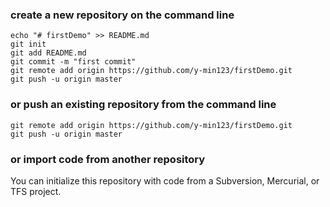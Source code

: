 ### create a new repository on the command line

```
echo "# firstDemo" >> README.md
git init
git add README.md
git commit -m "first commit"
git remote add origin https://github.com/y-min123/firstDemo.git
git push -u origin master
```

### or push an existing repository from the command line

```
git remote add origin https://github.com/y-min123/firstDemo.git
git push -u origin master
```



### or import code from another repository

You can initialize this repository with code from a Subversion, Mercurial, or TFS project.

